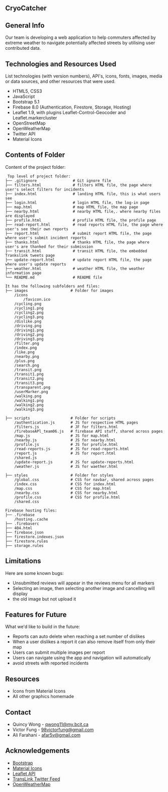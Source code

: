 ## CryoCatcher

## General Info
Our team is developing a web application to help commuters affected by extreme weather to navigate potentially affected streets by utilising user contributed data.
	
## Technologies and Resources Used
List technologies (with version numbers), API's, icons, fonts, images, media or data sources, and other resources that were used.
* HTML5, CSS3
* JavaScript
* Bootstrap 5.1
* Firebase 8.0 (Authentication, Firestore, Storage, Hosting)
* Leaflet 1.9, with plugins Leaflet-Control-Geocoder and Leaflet.markercluster
* OpenStreetMap
* OpenWeatherMap
* Twitter API
* Material Icons

## Contents of Folder 
Content of the project folder:

```
 Top level of project folder: 
├── .gitignore                # Git ignore file
├── filters.html              # filters HTML file, the page where user's select filters for incidents
├── index.html                # landing HTML file, this is what users see
├── login.html                # login HTML file, the log-in page
├── map.html                  # map HTML file, the map page
├── nearby.html               # nearby HTML file,. where nearby files are displayed
├── profile.html              # profile HTML file, the profile page
├── read-report.html          # read reports HTML file, the page where user's see their own reports
├── report.html               # submit report HTML file, the page where user's submit incident reports 
├── thanks.html               # thanks HTML file, the page where user's are thanked for their submission
├── transit.html              # transit HTML file, the embedded Trankslink tweets page
├── update-report.html        # update report HTML file, the page where user's update reports
├── weather.html              # weather HTML file, the weather information page
└── README.md                 # README file

It has the following subfolders and files:
├── images                   # Folder for images
    /icons
        /favicon.ico    
    /cycling.png
    /cycling1.png
    /cycling2.png
    /cycling3.png
    /dislike.png
    /driving.png
    /driving1.png
    /driving2.png
    /driving3.png
    /filter.png
    /index.png
    /like.png
    /nearby.png
    /plus.png
    /search.png
    /transit.png
    /transit1.png
    /transit2.png
    /transit3.png
    /transparent.png
    /userMarker.png
    /walking.png
    /walking1.png
    /walking2.png
    /walking3.png

├── scripts                  # Folder for scripts
    /authentication.js       # JS for respective HTML pages
    /filters.js              # JF for filters.html
    /firebaseAPl_team06.js   # firebase API stuff, shared across pages
    /map.js                  # JS for map.html  
    /nearby.js               # JS for nearby.html  
    /profile.js              # JS for profile.html             
    /read-reports.js         # JS for read-reports.html
    /report.js               # JS for report.html
    /shared.js 
    /update-report.js        # JS for update-reports.html
    /weather.js              # JS for waether.html

├── styles                   # Folder for styles
    /global.css              # CSS for navbar, shared across pages
    /index.css               # CSS for index.html
    /map.css                 # CSS for map.html
    /nearby.css              # CSS for nearby.html
    /profile.css             # CSS for profile.html
    /shared.css  

Firebase hosting files: 
├── .firebase
	/hosting..cache
├── .firebaserc
├── 404.html
├── firebase.json
├── firestore.indexes.json
├── firestore.rules
├── storage.rules

```
## Limitations
Here are some known bugs:
* Unsubmitted reviews will appear in the reviews menu for all markers
* Selecting an image, then selecting another image and cancelling will display
*   the old image but not upload it

## Features for Future
What we'd like to build in the future:
* Reports can auto delete when reaching a set number of dislikes
*   When a user dislikes a report it can also remove itself from only their map
* Users can submit multiple images per report
* Users can navigate using the app and navigation will automatically
*   avoid streets with reported incidents
	
## Resources
* Icons from Material Icons
* All other graphics homemade

## Contact
* Quincy Wong - qwong11@my.bcit.ca
* Victor Fung - 98victorfung@gmail.com
* Ali Farahani - afar5v@gmail.com

## Acknowledgements
* <a href="https://getbootstrap.com/">Bootstrap</a>
* <a href="https://fonts.google.com/icons">Material Icons</a>
* <a href="https://leafletjs.com/">Leaflet API</a>
* <a href="https://twitter.com/TransLink">TransLink Twitter Feed</a>
* <a href="https://home.openweathermap.org">OpenWeatherMap</a>
